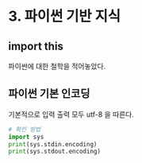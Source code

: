 # 3. 파이썬 기반 지식

## import this

파이썬에 대한 철학을 적어놓았다.

## 파이썬 기본 인코딩

기본적으로 입력 출력 모두 utf-8 을 따른다.

```python
# 확인 방법
import sys
print(sys.stdin.encoding)
print(sys.stdout.encoding)
```